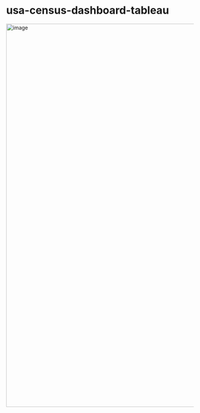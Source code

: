 # usa-census-dashboard-tableau

<img width="1029" alt="image" src="https://user-images.githubusercontent.com/64134540/224530184-76ca5ac6-59b4-458e-b698-fafbd6addeb6.png">

